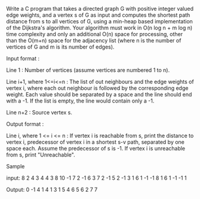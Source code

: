Write a C program that takes a directed graph G with positive integer valued edge weights, and a vertex s of G as input and computes the shortest path distance from s to all vertices of G, using a min-heap based implementation of the Dijkstra's algorithm. Your algorithm must work in O(n log n + m log n) time complexity and only an additional O(n) space for processing, other than the O(m+n) space for the adjacency list (where n is the number of vertices of G and m is its number of edges). 

 Input format : 

Line 1 : Number of vertices (assume vertices are numbered 1 to n).

 Line i+1, where 1<=i<=n : The list of out neighbours and the edge weights of vertex i, where each out neighbour is followed by the corresponding edge weight.  Each value should be separated by a space and the line should end with a -1.  If the list is empty, the line would contain only a -1. 

Line n+2 : Source vertex s.

Output format :

 Line i, where 1 <= i <= n : If vertex i is reachable from s, print the distance to vertex i, predecessor of vertex i in a shortest s-v path, separated by one space each. Assume the predecessor of s is -1. If vertex i is unreachable from s, print "Unreachable".

Sample

input:
8
2 4 3 4 4 3 8 10 -1
7 2 -1
6 3 7 2 -1
5 2 -1
3 1 6 1 -1
-1
8 1 6 1 -1
-1
1

Output:
0 -1
4 1
4 1
3 1
5 4
6 5
6 2
7 7